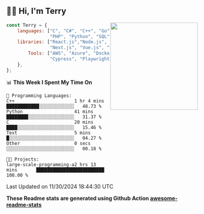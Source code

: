 <h2>👋🏻 Hi, I'm Terry</h2>

<img align='right' src="https://media.giphy.com/media/fkZukR450RQ1qnGaq9/giphy.gif" width="230">

```javascript
const Terry = {
    languages: ["C", "C#", "C++", "Go", "Java", "Javascript",
                "PHP", "Python", "SQL", "Typescript"],
    libraries: ["React.js","Node.js", ".Net", "Express.js",
                "Next.js", "Vue.js", "Astro.js", "CUDA"],
        Tools: ["AWS", "Azure", "Docker🐳", "Git", "Figma",
                "Cypress", "Playwright", "Postman", "Jira"],
    },
};
```
<!--START_SECTION:waka-->
📊 **This Week I Spent My Time On** 

```text
💬 Programming Languages: 
C++                      1 hr 4 mins         ████████████░░░░░░░░░░░░░   48.73 % 
Python                   41 mins             ████████░░░░░░░░░░░░░░░░░   31.37 % 
C                        20 mins             ████░░░░░░░░░░░░░░░░░░░░░   15.46 % 
Text                     5 mins              █░░░░░░░░░░░░░░░░░░░░░░░░   04.27 % 
Other                    0 secs              ░░░░░░░░░░░░░░░░░░░░░░░░░   00.18 % 

🐱‍💻 Projects: 
large-scale-programming-a2 hrs 13 mins       █████████████████████████   100.00 % 
```


 Last Updated on 11/30/2024 18:44:30 UTC
<!--END_SECTION:waka-->

**These Readme stats are generated using Github Action [awesome-readme-stats](https://github.com/anmol098/waka-readme-stats)**
